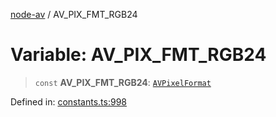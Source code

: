 [node-av](../globals.md) / AV\_PIX\_FMT\_RGB24

# Variable: AV\_PIX\_FMT\_RGB24

> `const` **AV\_PIX\_FMT\_RGB24**: [`AVPixelFormat`](../type-aliases/AVPixelFormat.md)

Defined in: [constants.ts:998](https://github.com/seydx/av/blob/f8631fc881b394300b1479f511d55cf1c370a87f/src/constants/constants.ts#L998)
